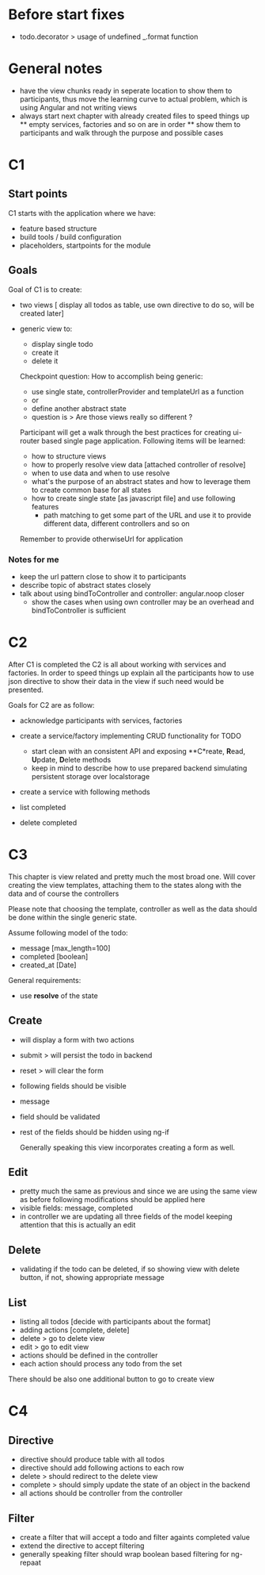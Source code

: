 # Before start fixes

* todo.decorator > usage of undefined _.format function

# General notes

* have the view chunks ready in seperate location to show them to participants, thus move the learning curve to actual problem, which is using Angular and not writing views
* always start next chapter with already created files to speed things up
** empty services, factories and so on are in order
** show them to participants and walk through the purpose and possible cases

# C1

## Start points

C1 starts with the application where we have:

* feature based structure
* build tools / build configuration
* placeholders, startpoints for the module

## Goals

Goal of C1 is to create:

* two views [ display all todos as table, use own directive to do so, will be created later]
* generic view to:
  * display single todo
  * create it
  * delete it
  
   Checkpoint question: How to accomplish being generic:
    * use single state, controllerProvider and templateUrl as a function
    * or
    * define another abstract state
     * question is > Are those views really so different ?

   Participant will get a walk through the best practices for creating ui-router based single page application.
   Following items will be learned:

   * how to structure views
   * how to properly resolve view data [attached controller of resolve]
   * when to use data and when to use resolve
   * what's the purpose of an abstract states and how to leverage them to create common base for all states
   * how to create single state [as javascript file] and use following features
     * path matching to get some part of the URL and use it to provide different data, different controllers and so on
     
   
   Remember to provide otherwiseUrl for application

### Notes for me

* keep the url pattern close to show it to participants
* describe topic of abstract states closely
* talk about using bindToController and controller: angular.noop closer
  * show the cases when using own controller may be an overhead and bindToController is sufficient

# C2

   After C1 is completed the C2 is all about working with services and factories.
   In order to speed things up explain all the participants how to use json directive to show their data in the view
   if such need would be presented.

Goals for C2 are as follow:

* acknowledge participants with services, factories
* create a service/factory implementing CRUD functionality for TODO
  * start clean with an consistent API and exposing **C*reate, **R**ead, **U**pdate, **D**elete methods
  * keep in mind to describe how to use prepared backend simulating persistent storage over localstorage

* create a service with following methods
 * list completed
 * delete completed

# C3

This chapter is view related and pretty much the most broad one. Will cover
creating the view templates, attaching them to the states along with the data
and of course the controllers

Please note that choosing the template, controller as well as the data
should be done within the single generic state.

Assume following model of the todo:
* message [max_length=100]
* completed [boolean]
* created_at [Date]

General requirements:
* use **resolve** of the state

## Create

* will display a form with two actions
 * submit > will persist the todo in backend
 * reset > will clear the form
* following fields should be visible
 * message
* field should be validated
* rest of the fields should be hidden using ng-if

  Generally speaking this view incorporates creating a form as well.

## Edit

* pretty much the same as previous and since we are using the same view as before
following modifications should be applied here
 * visible fields: message, completed
 * in controller we are updating all three fields of the model keeping attention
 that this is actually an edit

## Delete

* validating if the todo can be deleted, if so showing view with delete button,
if not, showing appropriate message

## List

* listing all todos [decide with participants about the format]
* adding actions [complete, delete]
 * delete > go to delete view
 * edit > go to edit view
* actions should be defined in the controller
* each action should process any todo from the set

There should be also one additional button to go to create view

# C4

## Directive

* directive should produce table with all todos
* directive should add following actions to each row
 * delete > should redirect to the delete view
 * complete > should simply update the state of an object in the backend
* all actions should be controller from the controller

## Filter

* create a filter that will accept a todo and filter againts completed value
* extend the directive to accept filtering
* generally speaking filter should wrap boolean based filtering for ng-repaat